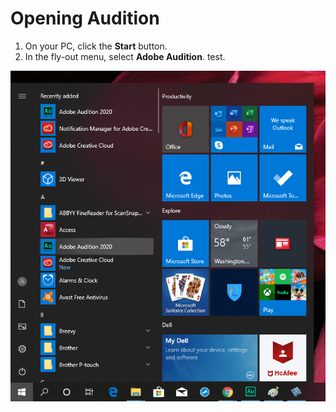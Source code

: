 # Opening Audition

1. On your PC, click the **Start** button. 
2. In the fly-out menu, select **Adobe Audition**. test.

![](/assets/start-menu.png)

